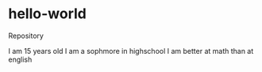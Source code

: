 # hello-world
Repository

I am 15 years old
I am a sophmore in highschool
I am better at math than at english
